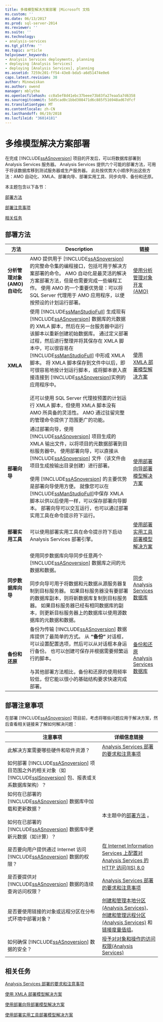 ```yaml
---
title: 多维模型解决方案部署 |Microsoft 文档
ms.custom: ''
ms.date: 06/13/2017
ms.prod: sql-server-2014
ms.reviewer: ''
ms.suite: ''
ms.technology:
- analysis-services
ms.tgt_pltfrm: ''
ms.topic: article
helpviewer_keywords:
- Analysis Services deployments, planning
- deploying [Analysis Services]
- deploying [Analysis Services], planning
ms.assetid: 7259c201-ff54-43e8-bda5-a6d51474e0e6
caps.latest.revision: 38
author: Minewiskan
ms.author: owend
manager: mblythe
ms.openlocfilehash: cc0a5ef8d41ebc37beee73b83fa27eaa5a7d6358
ms.sourcegitcommit: 5dd5cad0c1bbd308471d6c885f516948ad67dfcf
ms.translationtype: MT
ms.contentlocale: zh-CN
ms.lasthandoff: 06/19/2018
ms.locfileid: "36014181"
---
```

# <a name="multidimensional-model-solution-deployment"></a>多维模型解决方案部署
  在完成 [!INCLUDE[ssASnoversion](../../includes/ssasnoversion-md.md)] 项目的开发后，可以将数据库部署到 Analysis Services 服务器。 Analysis Services 提供六个可能的部署方法，可用于将该数据库移到测试服务器或生产服务器。 此处按优势大小顺序列出这些方法：AMO 自动化、XMLA、部署向导、部署实用工具、同步向导、备份和还原。  
  
 本主题包含以下各节：  
  
 [部署方法](#bkmk_meth)  
  
 [部署注意事项](#bkmk_considerations)  
  
 [相关任务](#bkmk_rel)  
  
##  <a name="bkmk_meth"></a> 部署方法  
  
|方法|Description|链接|  
|------------|-----------------|----------|  
|**分析管理对象 (AMO) 自动化**|AMO 提供用于 [!INCLUDE[ssASnoversion](../../includes/ssasnoversion-md.md)]的完整命令集的编程接口，包括可用于解决方案部署的命令。 AMO 自动化是最灵活的解决方案部署方法，但是也需要完成一些编程工作。  使用 AMO 的一个重要优势是：可以将 SQL Server 代理用于 AMO 应用程序，以便按预设的计划运行部署。|[使用分析管理对象开发&#40;AMO&#41;](analysis-management-objects/developing-with-analysis-management-objects-amo.md)|  
|**XMLA**|使用 [!INCLUDE[ssManStudioFull](../../includes/ssmanstudiofull-md.md)] 生成现有 [!INCLUDE[ssASnoversion](../../includes/ssasnoversion-md.md)] 数据库的元数据的 XMLA 脚本，然后在另一台服务器中运行该脚本以重新创建初始数据库。 通过定义部署过程，然后进行整理并将其保存在 XMLA 脚本中，可以很容易在 [!INCLUDE[ssManStudioFull](../../includes/ssmanstudiofull-md.md)] 中形成 XMLA 脚本。 将 XMLA 脚本保存到文件中以后，即可很容易地按计划运行脚本，或将脚本嵌入直接连接到 [!INCLUDE[ssASnoversion](../../includes/ssasnoversion-md.md)]实例的应用程序中。<br /><br /> 还可以使用 SQL Server 代理按预置的计划运行 XMLA 脚本，但使用 XMLA 脚本没有 AMO 所具备的灵活性。 AMO 通过驻留完整的管理命令提供了范围更广的功能。|[使用 XMLA 部署模型解决方案](deploy-model-solutions-using-xmla.md)|  
|**部署向导**|通过部署向导，使用 [!INCLUDE[ssASnoversion](../../includes/ssasnoversion-md.md)] 项目生成的 XMLA 输出文件，以将项目的元数据部署到目标服务器中。 使用部署向导，可以直接从 [!INCLUDE[ssASnoversion](../../includes/ssasnoversion-md.md)] 文件（该文件由项目生成按输出目录创建）进行部署。<br /><br /> 使用 [!INCLUDE[ssASnoversion](../../includes/ssasnoversion-md.md)] 的主要优势是部署向导使用方便。 就像您可以在 [!INCLUDE[ssManStudioFull](../../includes/ssmanstudiofull-md.md)]中保存 XMLA 脚本以供以后使用一样，可以保存部署向导脚本。 部署向导可以交互运行，也可以通过部署实用工具在命令提示符下运行。|[使用部署向导部署模型解决方案](deploy-model-solutions-using-the-deployment-wizard.md)|  
|**部署实用工具**|可以使用部署实用工具在命令提示符下启动 Analysis Services 部署引擎。|[使用部署实用工具部署模型解决方案](deploy-model-solutions-with-the-deployment-utility.md)|  
|**同步数据库向导**|使用同步数据库向导同步任意两个 [!INCLUDE[ssASnoversion](../../includes/ssasnoversion-md.md)] 数据库之间的元数据和数据。<br /><br /> 同步向导可用于将数据和元数据从源服务器复制到目标服务器。 如果目标服务器没有要部署的数据库副本，则将新数据库复制到目标服务器。 如果目标服务器已经有相同数据库的副本，则更新目标服务器上的数据库以使用源数据库的元数据和数据。|[同步 Analysis Services 数据库](synchronize-analysis-services-databases.md)|  
|**备份和还原**|备份为传输 [!INCLUDE[ssASnoversion](../../includes/ssasnoversion-md.md)] 数据库提供了最简单的方式。 从 **“备份”** 对话框，可以设置配置选项，然后可以从对话框本身运行备份。 也可以创建可保存并根据需要频繁运行的脚本。<br /><br /> 与其他部署方法相比，备份和还原的使用频率较低，但它能以很小的基础结构要求快速完成部署。|[备份和还原 Analysis Services 数据库](backup-and-restore-of-analysis-services-databases.md)|  
  
##  <a name="bkmk_considerations"></a> 部署注意事项  
 在部署 [!INCLUDE[ssASnoversion](../../includes/ssasnoversion-md.md)] 项目前，考虑将哪些问题应用于解决方案，然后查看相关链接来了解如何解决问题：  
  
|注意事项|详细信息链接|  
|-------------------|------------------------------|  
|此解决方案需要哪些硬件和软件资源？|[Analysis Services 部署的要求和注意事项](requirements-and-considerations-for-analysis-services-deployment.md)|  
|如何部署 [!INCLUDE[ssASnoversion](../../includes/ssasnoversion-md.md)] 项目范围之外的相关对象（如 [!INCLUDE[ssISnoversion](../../includes/ssisnoversion-md.md)] 包、报表或关系数据库架构）？||  
|如何在已部署的 [!INCLUDE[ssASnoversion](../../includes/ssasnoversion-md.md)] 数据库中加载和更新数据？<br /><br /> 如何在已部署的 [!INCLUDE[ssASnoversion](../../includes/ssasnoversion-md.md)] 数据库中更新元数据（如计算）？|本主题中的[部署方法](#bkmk_meth) 。|  
|是否要向用户提供通过 Internet 访问 [!INCLUDE[ssASnoversion](../../includes/ssasnoversion-md.md)] 数据的权限？|[在 Internet Information Services 上配置对 Analysis Services 的 HTTP 访问&#40;IIS&#41; 8.0](../instances/configure-http-access-to-analysis-services-on-iis-8-0.md)|  
|是否要提供对 [!INCLUDE[ssASnoversion](../../includes/ssasnoversion-md.md)] 数据的连续查询访问权限？|[Analysis Services 部署的要求和注意事项](requirements-and-considerations-for-analysis-services-deployment.md)|  
|是否要使用链接的对象或远程分区在分布式环境中部署对象？|[创建和管理本地分区 (Analysis Services)](create-and-manage-a-local-partition-analysis-services.md)、[创建和管理远程分区 (Analysis Services)](create-and-manage-a-remote-partition-analysis-services.md) 和[链接度量值组](linked-measure-groups.md)。|  
|如何确保 [!INCLUDE[ssASnoversion](../../includes/ssasnoversion-md.md)] 数据的安全？|[授予对对象和操作的访问权限&#40;Analysis Services&#41;](authorizing-access-to-objects-and-operations-analysis-services.md)|  
  
##  <a name="bkmk_rel"></a> 相关任务  
 [Analysis Services 部署的要求和注意事项](requirements-and-considerations-for-analysis-services-deployment.md)  
  
 [使用 XMLA 部署模型解决方案](deploy-model-solutions-using-xmla.md)  
  
 [使用部署向导部署模型解决方案](deploy-model-solutions-using-the-deployment-wizard.md)  
  
 [使用部署实用工具部署模型解决方案](deploy-model-solutions-with-the-deployment-utility.md)  
  
  